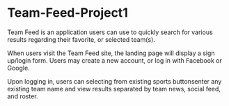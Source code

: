 # Team-Feed-Project1

Team Feed is an application users can use to quickly search for various results regarding their favorite, or selected team(s).

When users visit the Team Feed site, the landing page will display a sign up/login form. Users may create a new account, or log in with Facebook or Google.

Upon logging in, users can selecting from existing sports buttonsenter any existing team name and view results separated by team news, social feed, and roster.
